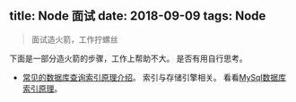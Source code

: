 title: Node 面试
date: 2018-09-09
tags: Node
---

> 面试造火箭，工作拧螺丝

下面是一部分造火箭的步骤，工作上帮助不大。 是否有用自行思考。

- [常见的数据库查询索引原理介绍](https://changchen.me/blog/20180908/db-index/)。 索引与存储引擎相关。 看看[MySql数据库索引原理](https://www.cnblogs.com/weizhixiang/p/5914120.html)。